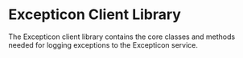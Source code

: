 # Excepticon Client Library

The Excepticon client library contains the core classes and methods needed for logging exceptions to the Excepticon service.